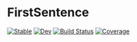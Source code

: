 # FirstSentence

[![Stable](https://img.shields.io/badge/docs-stable-blue.svg)](https://mikelehu.github.io/FirstSentence.jl/stable/)
[![Dev](https://img.shields.io/badge/docs-dev-blue.svg)](https://mikelehu.github.io/FirstSentence.jl/dev/)
[![Build Status](https://github.com/mikelehu/FirstSentence.jl/actions/workflows/CI.yml/badge.svg?branch=main)](https://github.com/mikelehu/FirstSentence.jl/actions/workflows/CI.yml?query=branch%3Amain)
[![Coverage](https://codecov.io/gh/mikelehu/FirstSentence.jl/branch/main/graph/badge.svg)](https://codecov.io/gh/mikelehu/FirstSentence.jl)
